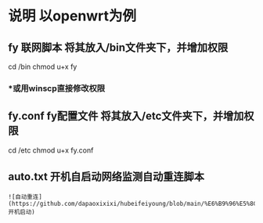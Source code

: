 说明 以openwrt为例
===========================

## fy 联网脚本 将其放入/bin文件夹下，并增加权限
  cd /bin   chmod u+x fy
### *或用winscp直接修改权限

## fy.conf fy配置文件 将其放入/etc文件夹下，并增加权限
  cd /etc   chmod u+x fy.conf

## auto.txt 开机自启动网络监测自动重连脚本

```
![自动重连](https://github.com/dapaoxixixi/hubeifeiyoung/blob/main/%E6%B9%96%E5%8C%97%E9%A3%9Eyoung/1.png 开机启动)
```

